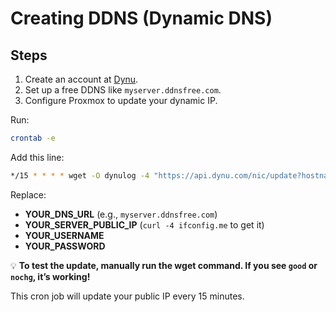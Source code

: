 # Creating DDNS (Dynamic DNS)

## Steps

1. Create an account at [Dynu](https://www.dynu.com/).
2. Set up a free DDNS like `myserver.ddnsfree.com`.
3. Configure Proxmox to update your dynamic IP.

Run:
```bash
crontab -e
```

Add this line:
```bash
*/15 * * * * wget -O dynulog -4 "https://api.dynu.com/nic/update?hostname=YOUR_DNS_URL&myip=YOUR_SERVER_PUBLIC_IP&myipv6=no&username=YOUR_USERNAME&password=YOUR_PASSWORD"
```

Replace:
- **YOUR_DNS_URL** (e.g., `myserver.ddnsfree.com`)
- **YOUR_SERVER_PUBLIC_IP** (`curl -4 ifconfig.me` to get it)
- **YOUR_USERNAME**
- **YOUR_PASSWORD**

💡 **To test the update, manually run the wget command. If you see `good` or `nochg`, it’s working!**

This cron job will update your public IP every 15 minutes.
